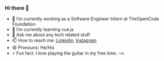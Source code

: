 ### Hi there 👋

- 🔭 I’m currently working as a Software Engineer Intern at TheOpenCode Foundation.
- 🌱 I’m currently learning vue.js
- 💬 Ask me about any tech related stuff
- 📫 How to reach me: [Linkedin](https://www.linkedin.com/in/adarsh-narayanan-44b31575/), [Instagram](https://www.instagram.com/the_amateur_guitarist/)
- 😄 Pronouns: He/His
- ⚡ Fun fact: I love playing the guitar in my free time.
-->
